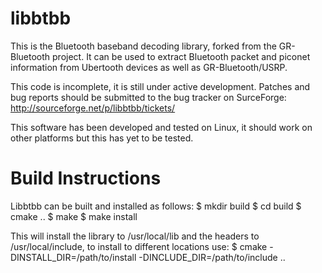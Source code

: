 libbtbb
=======

This is the Bluetooth baseband decoding library, forked from the GR-Bluetooth 
project.  It can be used to extract Bluetooth packet and piconet information 
from Ubertooth devices as well as GR-Bluetooth/USRP.

This code is incomplete, it is still under active development.  Patches and 
bug reports should be submitted to the bug tracker on SurceForge:
http://sourceforge.net/p/libbtbb/tickets/

This software has been developed and tested on Linux, it should work on other 
platforms but this has yet to be tested.


Build Instructions
==================

Libbtbb can be built and installed as follows:
    $ mkdir build
    $ cd build
    $ cmake ..
    $ make
    $ make install

This will install the library to /usr/local/lib and the headers to 
/usr/local/include, to install to different locations use:
    $ cmake -DINSTALL_DIR=/path/to/install -DINCLUDE_DIR=/path/to/include ..

